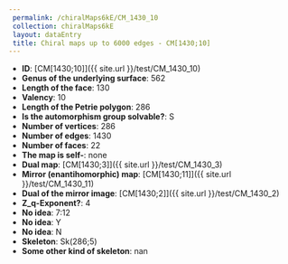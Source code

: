 ```yaml
--- 
 permalink: /chiralMaps6kE/CM_1430_10 
 collection: chiralMaps6kE
 layout: dataEntry
 title: Chiral maps up to 6000 edges - CM[1430;10]
---
```


- **ID**: [CM[1430;10]]({{ site.url }}/test/CM_1430_10)
- **Genus of the underlying surface**: 562
- **Length of the face**: 130
- **Valency**: 10
- **Length of the Petrie polygon**: 286
- **Is the automorphism group solvable?**: S
- **Number of vertices**: 286
- **Number of edges**: 1430
- **Number of faces**: 22
- **The map is self-**: none
- **Dual map**: [CM[1430;3]]({{ site.url }}/test/CM_1430_3)
- **Mirror (enantihomorphic) map**: [CM[1430;11]]({{ site.url }}/test/CM_1430_11)
- **Dual of the mirror image**: [CM[1430;2]]({{ site.url }}/test/CM_1430_2)
- **Z_q-Exponent?**: 4
- **No idea**:  7:12
- **No idea**: Y
- **No idea**: N
- **Skeleton**: Sk(286;5)
- **Some other kind of skeleton**: nan

